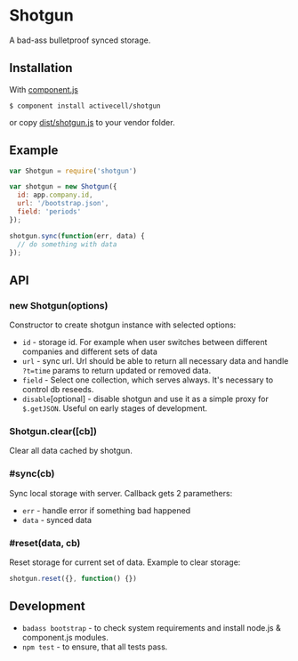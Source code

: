# Shotgun

  A bad-ass bulletproof synced storage.

## Installation

  With [component.js](https://github.com/component/component)

    $ component install activecell/shotgun

  or copy [dist/shotgun.js](https://github.com/activecell/shotgun/blob/master/dist/shotgun.js) to your vendor folder.

## Example

```js
var Shotgun = require('shotgun')

var shotgun = new Shotgun({
  id: app.company.id,
  url: '/bootstrap.json',
  field: 'periods'
});

shotgun.sync(function(err, data) {
  // do something with data
});
```

## API

### new Shotgun(options)

  Constructor to create shotgun instance with selected options:

  * `id` - storage id. For example when user switches between different companies and different sets of data
  * `url` - sync url. Url should be able to return all necessary data and handle `?t=time` params to return updated or removed data.
  * `field` - Select one collection, which serves always. It's necessary to control db reseeds.
  * `disable`[optional] - disable shotgun and use it as a simple proxy for `$.getJSON`. Useful on early stages of development.

### Shotgun.clear([cb])

  Clear all data cached by shotgun.

### #sync(cb)

  Sync local storage with server. Callback gets 2 paramethers:

  * `err` - handle error if something bad happened
  * `data` - synced data

### #reset(data, cb)

  Reset storage for current set of data.
  Example to clear storage:

```js
shotgun.reset({}, function() {})
```

## Development

  * `badass bootstrap` - to check system requirements and install node.js & component.js modules.
  * `npm test` - to ensure, that all tests pass.
